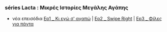 ### séries Lacta : Μικρές Ιστορίες Μεγάλης Αγάπης

* νέα επεισόδια
[Ep1 _ Κι εγώ σ' αγαπώ](https://www.youtube.com/watch?v=n0oxjmuCsBI) |
[Ep2 _ Swipe Right](https://www.youtube.com/watch?v=DdM6N-QbSxo) | 
[Ep3 _ Φίλες για πάντα](https://www.youtube.com/watch?v=GFA2dBbmEOM)